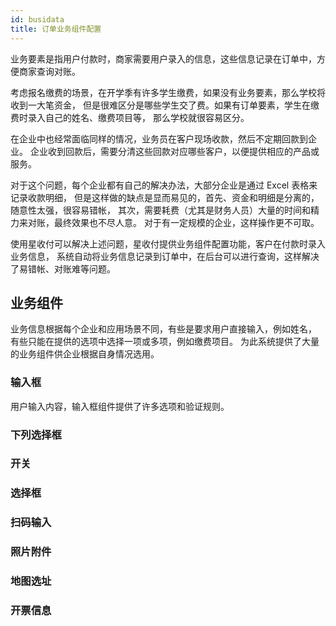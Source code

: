 ```yaml
---
id: busidata
title: 订单业务组件配置
---
```


业务要素是指用户付款时，商家需要用户录入的信息，这些信息记录在订单中，方便商家查询对账。

考虑报名缴费的场景，在开学季有许多学生缴费，如果没有业务要素，那么学校将收到一大笔资金，
但是很难区分是哪些学生交了费。如果有订单要素，学生在缴费时录入自己的姓名、缴费项目等，
那么学校就很容易区分。

在企业中也经常面临同样的情况，业务员在客户现场收款，然后不定期回款到企业。
企业收到回款后，需要分清这些回款对应哪些客户，以便提供相应的产品或服务。

对于这个问题，每个企业都有自己的解决办法，大部分企业是通过 Excel 表格来记录收款明细，
但是这样做的缺点是显而易见的，首先、资金和明细是分离的，随意性太强，很容易错帐，
其次，需要耗费（尤其是财务人员）大量的时间和精力来对账，最终效果也不尽人意。
对于有一定规模的企业，这样操作更不可取。

使用星收付可以解决上述问题，星收付提供业务组件配置功能，客户在付款时录入业务信息，
系统自动将业务信息记录到订单中，在后台可以进行查询，这样解决了易错帐、对账难等问题。

## 业务组件

业务信息根据每个企业和应用场景不同，有些是要求用户直接输入，例如姓名，
有些只能在提供的选项中选择一项或多项，例如缴费项目。
为此系统提供了大量的业务组件供企业根据自身情况选用。

### 输入框

用户输入内容，输入框组件提供了许多选项和验证规则。

### 下列选择框

### 开关

### 选择框

### 扫码输入

### 照片附件

### 地图选址

### 开票信息
